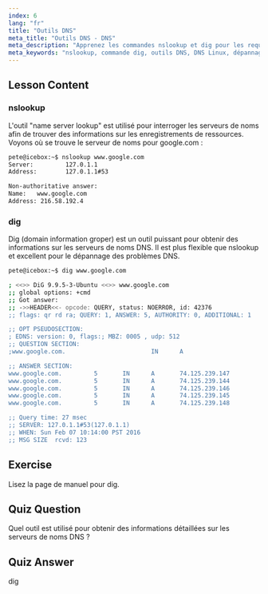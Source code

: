 ```yaml
---
index: 6
lang: "fr"
title: "Outils DNS"
meta_title: "Outils DNS - DNS"
meta_description: "Apprenez les commandes nslookup et dig pour les requêtes DNS et le dépannage sur Linux. Comprenez comment utiliser ces outils DNS essentiels avec notre guide pour débutants."
meta_keywords: "nslookup, commande dig, outils DNS, DNS Linux, dépannage DNS, tutoriel Linux, Linux pour débutants"
---
```


## Lesson Content

### nslookup

L'outil "name server lookup" est utilisé pour interroger les serveurs de noms afin de trouver des informations sur les enregistrements de ressources. Voyons où se trouve le serveur de noms pour google.com :

```bash
pete@icebox:~$ nslookup www.google.com
Server:         127.0.1.1
Address:        127.0.1.1#53

Non-authoritative answer:
Name:   www.google.com
Address: 216.58.192.4
```

### dig

Dig (domain information groper) est un outil puissant pour obtenir des informations sur les serveurs de noms DNS. Il est plus flexible que nslookup et excellent pour le dépannage des problèmes DNS.

```bash
pete@icebox:~$ dig www.google.com

; <<>> DiG 9.9.5-3-Ubuntu <<>> www.google.com
;; global options: +cmd
;; Got answer:
;; ->>HEADER<<- opcode: QUERY, status: NOERROR, id: 42376
;; flags: qr rd ra; QUERY: 1, ANSWER: 5, AUTHORITY: 0, ADDITIONAL: 1

;; OPT PSEUDOSECTION:
; EDNS: version: 0, flags:; MBZ: 0005 , udp: 512
;; QUESTION SECTION:
;www.google.com.                        IN      A

;; ANSWER SECTION:
www.google.com.         5       IN      A       74.125.239.147
www.google.com.         5       IN      A       74.125.239.144
www.google.com.         5       IN      A       74.125.239.146
www.google.com.         5       IN      A       74.125.239.145
www.google.com.         5       IN      A       74.125.239.148

;; Query time: 27 msec
;; SERVER: 127.0.1.1#53(127.0.1.1)
;; WHEN: Sun Feb 07 10:14:00 PST 2016
;; MSG SIZE  rcvd: 123
```

## Exercise

Lisez la page de manuel pour dig.

## Quiz Question

Quel outil est utilisé pour obtenir des informations détaillées sur les serveurs de noms DNS ?

## Quiz Answer

dig

